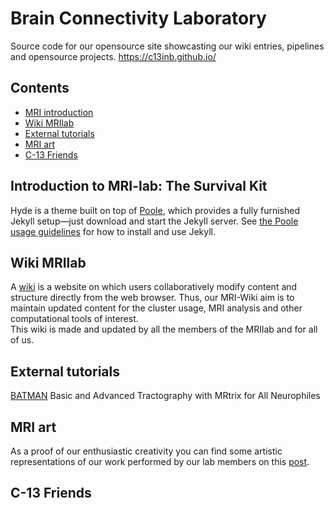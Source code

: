 # Brain Connectivity Laboratory
Source code for our opensource site showcasting our wiki entries, pipelines and opensource projects.
https://c13inb.github.io/  


## Contents

- [MRI introduction](#introduction)
- [Wiki MRIlab](#wiki)
- [External tutorials](#external)
- [MRI art](#author)
- [C-13 Friends](#license)


## Introduction to MRI-lab: The Survival Kit  


Hyde is a theme built on top of [Poole](https://github.com/poole/poole), which provides a fully furnished Jekyll setup—just download and start the Jekyll server. See [the Poole usage guidelines](https://github.com/poole/poole#usage) for how to install and use Jekyll.


## Wiki MRIlab  
A [wiki](https://en.wikipedia.org/wiki/Wiki) is a website on which users collaboratively modify content and structure directly from the web browser. Thus, our MRI-Wiki aim is to maintain updated content for the cluster usage, MRI analysis and other computational tools of interest.  
This wiki is made and updated by all the members of the MRIlab and for all of us.


## External tutorials  
[BATMAN](http://www.miccai.org/edu/finalists/BATMAN_trimmed_tutorial.pdf) Basic and Advanced Tractography with MRtrix for All Neurophiles

## MRI art  
As a proof of our enthusiastic creativity you can find some artistic representations of our work performed by our lab members on this [post]().


## C-13 Friends  
